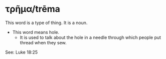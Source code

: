 # τρῆμα/trēma
This word is a type of thing. It is a noun.
* This word means hole.
    * It is used to talk about the hole in a needle through which people put thread when they sew.

See: Luke 18:25
